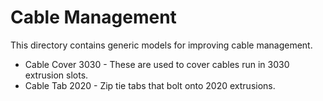 # Cable Management

This directory contains generic models for improving cable management.

* Cable Cover 3030 - These are used to cover cables run in 3030 extrusion slots.
* Cable Tab 2020 - Zip tie tabs that bolt onto 2020 extrusions.
